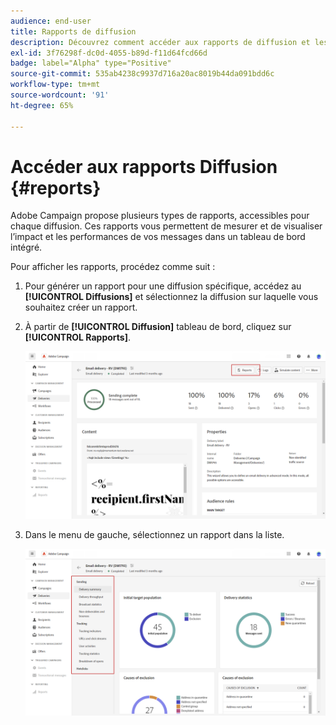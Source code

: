 ```yaml
---
audience: end-user
title: Rapports de diffusion
description: Découvrez comment accéder aux rapports de diffusion et les utiliser.
exl-id: 3f76298f-dc0d-4055-b89d-f11d64fcd66d
badge: label="Alpha" type="Positive"
source-git-commit: 535ab4238c9937d716a20ac8019b44da091bdd6c
workflow-type: tm+mt
source-wordcount: '91'
ht-degree: 65%

---
```


# Accéder aux rapports Diffusion {#reports}

Adobe Campaign propose plusieurs types de rapports, accessibles pour chaque diffusion. Ces rapports vous permettent de mesurer et de visualiser l’impact et les performances de vos messages dans un tableau de bord intégré.

Pour afficher les rapports, procédez comme suit :

1. Pour générer un rapport pour une diffusion spécifique, accédez au **[!UICONTROL Diffusions]** et sélectionnez la diffusion sur laquelle vous souhaitez créer un rapport.

1. À partir de **[!UICONTROL Diffusion]** tableau de bord, cliquez sur **[!UICONTROL Rapports]**.

   ![](assets/reporting2.png)

1. Dans le menu de gauche, sélectionnez un rapport dans la liste.

   ![](assets/reporting.png)


